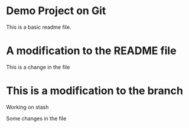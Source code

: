 # Demo Project on Git

This is a basic readme file.

# A modification to the README file

This is a change in the file

# This is a modification to the branch

Working on stash

Some changes in the file